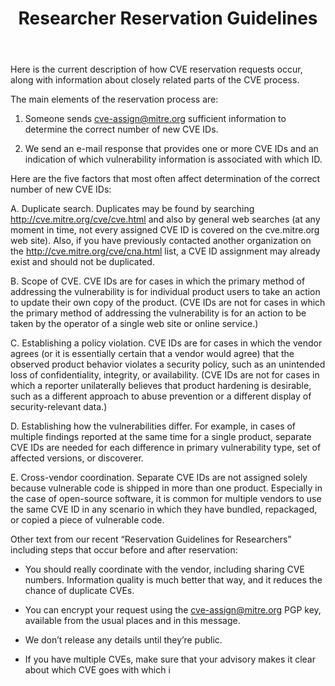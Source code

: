 ﻿---
title: Researcher Reservation Guidelines

layout: page
---
Here is the current description of how CVE reservation requests occur,
along with information about closely related parts of the CVE process.

The main elements of the reservation process are:

1. Someone sends cve-assign@mitre.org sufficient information
to determine the correct number of new CVE IDs.

2. We send an e-mail response that provides one or more CVE IDs
and an indication of which vulnerability information is
associated with which ID.

Here are the five factors that most often affect determination of the
correct number of new CVE IDs:

A. Duplicate search. Duplicates may be found by searching
http://cve.mitre.org/cve/cve.html and also by general web searches (at
any moment in time, not every assigned CVE ID is covered on the
cve.mitre.org web site). Also, if you have previously contacted
another organization on the http://cve.mitre.org/cve/cna.html list, a
CVE ID assignment may already exist and should not be duplicated.

B. Scope of CVE. CVE IDs are for cases in which the primary method of
addressing the vulnerability is for individual product users to take
an action to update their own copy of the product. (CVE IDs are not
for cases in which the primary method of addressing the vulnerability
is for an action to be taken by the operator of a single web site or
online service.)

C. Establishing a policy violation. CVE IDs are for cases in which the
vendor agrees (or it is essentially certain that a vendor would agree)
that the observed product behavior violates a security policy, such as
an unintended loss of confidentiality, integrity, or availability.
(CVE IDs are not for cases in which a reporter unilaterally believes
that product hardening is desirable, such as a different approach to
abuse prevention or a different display of security-relevant data.)

D. Establishing how the vulnerabilities differ. For example, in cases
of multiple findings reported at the same time for a single product,
separate CVE IDs are needed for each difference in primary
vulnerability type, set of affected versions, or discoverer.

E. Cross-vendor coordination. Separate CVE IDs are not assigned solely
because vulnerable code is shipped in more than one product.
Especially in the case of open-source software, it is common for
multiple vendors to use the same CVE ID in any scenario in which they
have bundled, repackaged, or copied a piece of vulnerable code.

Other text from our recent “Reservation Guidelines for Researchers”
including steps that occur before and after reservation:

-   You should really coordinate with the vendor, including sharing CVE
    numbers. Information quality is much better that way, and it
    reduces the chance of duplicate CVEs.

<!-- -->

-   You can encrypt your request using the cve-assign@mitre.org PGP key,
    available from the usual places and in this message.

<!-- -->

-   We don’t release any details until they’re public.

<!-- -->

-   If you have multiple CVEs, make sure that your advisory makes it
    clear about which CVE goes with which i

